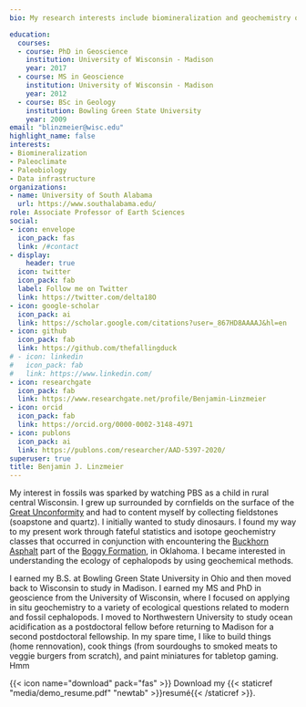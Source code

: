 ```yaml
---
bio: My research interests include biomineralization and geochemistry of sedimentary rocks and fossils.

education:
  courses:
  - course: PhD in Geoscience
    institution: University of Wisconsin - Madison
    year: 2017
  - course: MS in Geoscience
    institution: University of Wisconsin - Madison
    year: 2012
  - course: BSc in Geology
    institution: Bowling Green State University
    year: 2009
email: "blinzmeier@wisc.edu"
highlight_name: false
interests:
- Biomineralization
- Paleoclimate
- Paleobiology
- Data infrastructure
organizations:
- name: University of South Alabama
  url: https://www.southalabama.edu/
role: Associate Professor of Earth Sciences
social:
- icon: envelope
  icon_pack: fas
  link: /#contact
- display:
    header: true
  icon: twitter
  icon_pack: fab
  label: Follow me on Twitter
  link: https://twitter.com/delta18O
- icon: google-scholar
  icon_pack: ai
  link: https://scholar.google.com/citations?user=_867HD8AAAAJ&hl=en
- icon: github
  icon_pack: fab
  link: https://github.com/thefallingduck
# - icon: linkedin
#   icon_pack: fab
#   link: https://www.linkedin.com/
- icon: researchgate
  icon_pack: fab
  link: https://www.researchgate.net/profile/Benjamin-Linzmeier
- icon: orcid
  icon_pack: fab
  link: https://orcid.org/0000-0002-3148-4971
- icon: publons
  icon_pack: ai
  link: https://publons.com/researcher/AAD-5397-2020/
superuser: true
title: Benjamin J. Linzmeier
---
```


My interest in fossils was sparked by watching PBS as a child in rural central Wisconsin. I grew up surrounded by cornfields on the surface of the [Great Unconformity](https://macrostrat.org/map/#/z=8.1/x=-89.8462/y=44.3998/bedrock/lines/ "Link to Macrostrat.org") and had to content myself by collecting fieldstones (soapstone and quartz). I initially wanted to study dinosaurs. I found my way to my present work through fateful statistics and isotope geochemistry classes that occurred in conjunction with encountering the [Buckhorn Asphalt](https://link.springer.com/article/10.1007/s10347-009-0181-9 "Link to paper") part of the [Boggy Formation](https://macrostrat.org/sift/#/strat_name/212 "Link to Formation info"), in Oklahoma. I became interested in understanding the ecology of cephalopods by using geochemical methods.

I earned my B.S. at Bowling Green State University in Ohio and then
moved back to Wisconsin to study in Madison. I earned my MS and PhD in
geoscience from the University of Wisconsin, where I focused on applying
in situ geochemistry to a variety of ecological questions related to
modern and fossil cephalopods. I moved to Northwestern University to
study ocean acidification as a postdoctoral fellow before returning to
Madison for a second postdoctoral fellowship. In my spare time, I like
to build things (home rennovation), cook things (from sourdoughs to
smoked meats to veggie burgers from scratch), and paint miniatures for
tabletop gaming. Hmm

{{< icon name="download" pack="fas" >}} Download my {{< staticref "media/demo_resume.pdf" "newtab" >}}resumé{{< /staticref >}}.
